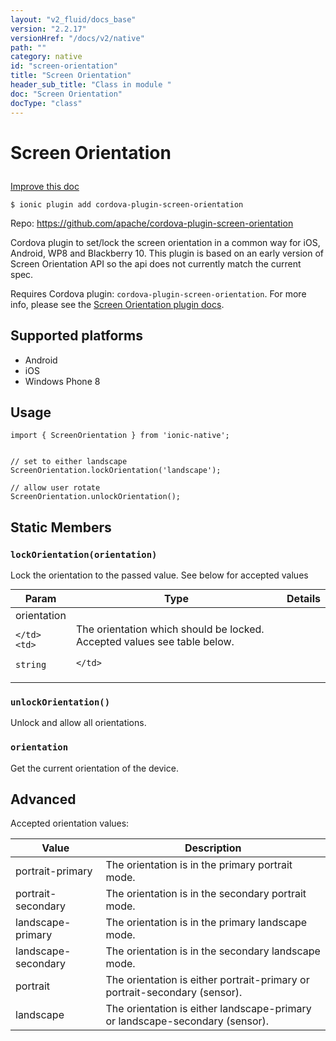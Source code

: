 ```yaml
---
layout: "v2_fluid/docs_base"
version: "2.2.17"
versionHref: "/docs/v2/native"
path: ""
category: native
id: "screen-orientation"
title: "Screen Orientation"
header_sub_title: "Class in module "
doc: "Screen Orientation"
docType: "class"
---
```








<h1 class="api-title">
  
  Screen Orientation
  

  

  </h1>

<a class="improve-v2-docs" href="http://github.com/driftyco/ionic-native/edit/master/src/plugins/screen-orientation.ts#L2">
  Improve this doc
</a>



<!-- decorators -->





<pre><code>$ ionic plugin add cordova-plugin-screen-orientation</code></pre>
<p>Repo:
  <a href="https://github.com/apache/cordova-plugin-screen-orientation">
    https://github.com/apache/cordova-plugin-screen-orientation
  </a>
</p>

<!-- description -->

<p>Cordova plugin to set/lock the screen orientation in a common way for iOS, Android, WP8 and Blackberry 10.
This plugin is based on an early version of Screen Orientation API so the api does not currently match the current spec.</p>
<p>Requires Cordova plugin: <code>cordova-plugin-screen-orientation</code>. For more info, please see the <a href="https://github.com/apache/cordova-plugin-screen-orientation">Screen Orientation plugin docs</a>.</p>


<!-- @platforms tag -->
<h2>Supported platforms</h2>

<ul>
  <li>Android</li><li>iOS</li><li>Windows Phone 8</li>
</ul>

<!-- @platforms tag end -->


<!-- if doc.decorators -->

<!-- @usage tag -->

<h2>Usage</h2>

<pre><code class="lang-typescript">import { ScreenOrientation } from &#39;ionic-native&#39;;


// set to either landscape
ScreenOrientation.lockOrientation(&#39;landscape&#39;);

// allow user rotate
ScreenOrientation.unlockOrientation();
</code></pre>




<!-- @property tags -->


<h2>Static Members</h2>

<div id="lockOrientation"></div>
<h3><code>lockOrientation(orientation)</code>
  
</h3>




Lock the orientation to the passed value.
See below for accepted values


<table class="table param-table" style="margin:0;">
  <thead>
  <tr>
    <th>Param</th>
    <th>Type</th>
    <th>Details</th>
  </tr>
  </thead>
  <tbody>
  
  <tr>
    <td>
      orientation
      
      
    </td>
    <td>
      
<code>string</code>
    </td>
    <td>
      <p>The orientation which should be locked. Accepted values see table below.</p>

      
    </td>
  </tr>
  
  </tbody>
</table>







<div id="unlockOrientation"></div>
<h3><code>unlockOrientation()</code>
  
</h3>




Unlock and allow all orientations.










<div id="orientation"></div>
<h3><code>orientation</code>
  
</h3>


Get the current orientation of the device.











<!-- methods on the class -->

<h2><a class="anchor" name="advanced" href="#advanced"></a>Advanced</h2>
<p>Accepted orientation values:</p>
<table>
<thead>
<tr>
<th>Value</th>
<th>Description</th>
</tr>
</thead>
<tbody>
<tr>
<td>portrait-primary</td>
<td>The orientation is in the primary portrait mode.</td>
</tr>
<tr>
<td>portrait-secondary</td>
<td>The orientation is in the secondary portrait mode.</td>
</tr>
<tr>
<td>landscape-primary</td>
<td>The orientation is in the primary landscape mode.</td>
</tr>
<tr>
<td>landscape-secondary</td>
<td>The orientation is in the secondary landscape mode.</td>
</tr>
<tr>
<td>portrait</td>
<td>The orientation is either portrait-primary or portrait-secondary (sensor).</td>
</tr>
<tr>
<td>landscape</td>
<td>The orientation is either landscape-primary or landscape-secondary (sensor).</td>
</tr>
</tbody>
</table>


<!-- other classes -->

<!-- end other classes -->

<!-- interfaces -->

<!-- end interfaces -->

<!-- related link --><!-- end content block -->


<!-- end body block -->

